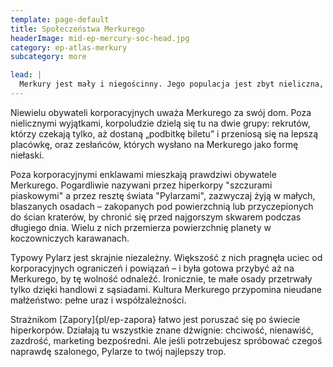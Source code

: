 ```yaml
---
template: page-default
title: Społeczeństwa Merkurego
headerImage: mid-ep-mercury-soc-head.jpg
category: ep-atlas-merkury
subcategory: more

lead: |
  Merkury jest mały i niegościnny. Jego populacja jest zbyt nieliczna, by mogła rozwinąć się niezależna kultura taka jak na Lunie, Marsie czy Wenus. Infrastrukturę planety tworzą głównie korporacyjne instalacje wydobywcze, elektrownie słoneczne i zakłady produkcji antymaterii. Tylko [hiperkorpy]{pl/ep-hiperkorporacja} dysponują zasobami i zasięgiem, które pozwalają uczynić ten odizolowany świat możliwym do zamieszkania.
---
```

Niewielu obywateli korporacyjnych uważa Merkurego za swój dom. Poza nielicznymi wyjątkami, korpoludzie dzielą się tu na dwie grupy: rekrutów, którzy czekają tylko, aż dostaną „podbitkę biletu” i przeniosą się na lepszą placówkę, oraz zesłańców, których wysłano na Merkurego jako formę niełaski.

Poza korporacyjnymi enklawami mieszkają prawdziwi obywatele Merkurego. Pogardliwie nazywani przez hiperkorpy "szczurami piaskowymi" a przez resztę świata "Pylarzami", zazwyczaj żyją w małych, blaszanych osadach – zakopanych pod powierzchnią lub przyczepionych do ścian kraterów, by chronić się przed najgorszym skwarem podczas długiego dnia. Wielu z nich przemierza powierzchnię planety w koczowniczych karawanach. 

Typowy Pylarz jest skrajnie niezależny. Większość z nich pragnęła uciec od korporacyjnych ograniczeń i powiązań – i była gotowa przybyć aż na Merkurego, by tę wolność odnaleźć. Ironicznie, te małe osady przetrwały tylko dzięki handlowi z sąsiadami. Kultura Merkurego przypomina nieudane małżeństwo: pełne uraz i współzależności.

Strażnikom [Zapory]{pl/ep-zapora} łatwo jest poruszać się po świecie hiperkorpów. Działają tu wszystkie znane dźwignie: chciwość, nienawiść, zazdrość, marketing bezpośredni. Ale jeśli potrzebujesz spróbować czegoś naprawdę szalonego, Pylarze to twój najlepszy trop.
